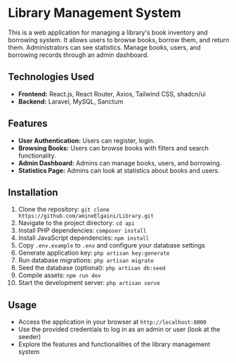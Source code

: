 # Library Management System

This is a web application for managing a library's book inventory and borrowing system. It allows users to browse books, borrow them, and return them. Administrators can see statistics. Manage books, users, and borrowing records through an admin dashboard.

## Technologies Used

- **Frontend:** React.js, React Router, Axios, Tailwind CSS, shadcn/ui
- **Backend:** Laravel, MySQL, Sanctum

## Features

- **User Authentication:** Users can register, login.
- **Browsing Books:** Users can browse books with filters and search functionality.
- **Admin Dashboard:** Admins can manage books, users, and borrowing.
- **Statistics Page:** Admins can look at statistics about books and users.

## Installation

1. Clone the repository: `git clone https://github.com/amineElgaini/Library.git`
2. Navigate to the project directory: `cd api`
3. Install PHP dependencies: `composer install`
4. Install JavaScript dependencies: `npm install`
5. Copy `.env.example` to `.env` and configure your database settings
6. Generate application key: `php artisan key:generate`
7. Run database migrations: `php artisan migrate`
8. Seed the database (optional): `php artisan db:seed`
9. Compile assets: `npm run dev`
10. Start the development server: `php artisan serve`

## Usage

- Access the application in your browser at `http://localhost:8000`
- Use the provided credentials to log in as an admin or user (look at the seeder)
- Explore the features and functionalities of the library management system
